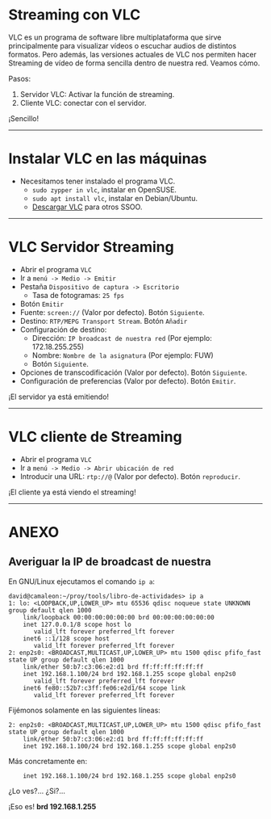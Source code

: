 
# Streaming con VLC

VLC es un programa de software libre multiplataforma que sirve principalmente
para visualizar vídeos o escuchar audios de distintos formatos. Pero además,
las versiones actuales de VLC nos permiten hacer Streaming de vídeo de forma
sencilla dentro de nuestra red. Veamos cómo.

Pasos:
1. Servidor VLC: Activar la función de streaming.
2. Cliente VLC: conectar con el servidor.

¡Sencillo!

---

# Instalar VLC en las máquinas

* Necesitamos tener instalado el programa VLC.
    * `sudo zypper in vlc`, instalar en OpenSUSE.
    * `sudo apt install vlc`, instalar en Debian/Ubuntu.
    * [Descargar VLC](https://www.videolan.org/vlc/) para otros SSOO.

---

# VLC Servidor Streaming

* Abrir el programa `VLC`
* Ir a `menú -> Medio -> Emitir`
* Pestaña `Dispositivo de captura -> Escritorio`
    * Tasa de fotogramas: `25 fps`
* Botón `Emitir`
* Fuente: `screen://` (Valor por defecto). Botón `Siguiente`.
* Destino: `RTP/MEPG Transport Stream`. Botón `Añadir`
* Configuración de destino:
    * Dirección: `IP broadcast de nuestra red` (Por ejemplo: 172.18.255.255)
    * Nombre: `Nombre de la asignatura` (Por ejemplo: FUW)
    * Botón `Siguiente`.
* Opciones de transcodificación (Valor por defecto). Botón `Siguiente`.
* Configuración de preferencias (Valor por defecto). Botón `Emitir`.

¡El servidor ya está emitiendo!

---

# VLC cliente de Streaming

* Abrir el programa `VLC`
* Ir a `menú -> Medio -> Abrir ubicación de red`
* Introducir una URL: `rtp://@` (Valor por defecto). Botón `reproducir`.

¡El cliente ya está viendo el streaming!

---

# ANEXO

## Averiguar la IP de broadcast de nuestra

En GNU/Linux ejecutamos el comando `ip a`:

```
david@camaleon:~/proy/tools/libro-de-actividades> ip a
1: lo: <LOOPBACK,UP,LOWER_UP> mtu 65536 qdisc noqueue state UNKNOWN group default qlen 1000
    link/loopback 00:00:00:00:00:00 brd 00:00:00:00:00:00
    inet 127.0.0.1/8 scope host lo
       valid_lft forever preferred_lft forever
    inet6 ::1/128 scope host
       valid_lft forever preferred_lft forever
2: enp2s0: <BROADCAST,MULTICAST,UP,LOWER_UP> mtu 1500 qdisc pfifo_fast state UP group default qlen 1000
    link/ether 50:b7:c3:06:e2:d1 brd ff:ff:ff:ff:ff:ff
    inet 192.168.1.100/24 brd 192.168.1.255 scope global enp2s0
       valid_lft forever preferred_lft forever
    inet6 fe80::52b7:c3ff:fe06:e2d1/64 scope link
       valid_lft forever preferred_lft forever
```

Fijémonos solamente en las siguientes líneas:
```
2: enp2s0: <BROADCAST,MULTICAST,UP,LOWER_UP> mtu 1500 qdisc pfifo_fast state UP group default qlen 1000
    link/ether 50:b7:c3:06:e2:d1 brd ff:ff:ff:ff:ff:ff
    inet 192.168.1.100/24 brd 192.168.1.255 scope global enp2s0
```

Más concretamente en:

`    inet 192.168.1.100/24 brd 192.168.1.255 scope global enp2s0`


¿Lo ves?... ¿Si?...

¡Eso es! **brd 192.168.1.255**
